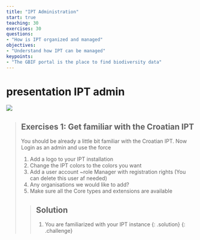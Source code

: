 ```yaml
---
title: "IPT Administration"
start: true
teaching: 30
exercises: 30
questions:
- "How is IPT organized and managed"
objectives:
- "Understand how IPT can be managed"
keypoints:
- "The GBIF portal is the place to find biodiversity data"
---
```

# presentation IPT admin

<a href="https://docs.google.com/presentation/d/13o6PLmh8zFNT7hR8XtMCorazx--KJxPXiykG8xB4TDc/edit?usp=sharing">
    <img src="{{ '/assets/img/iptadmin.PNG' | relative_url }}">
  </a>

> ## Exercises 1: Get familiar with the Croatian IPT 
>
> You should be already a little bit familiar with the Croatian IPT. Now Login as an admin and use the force
>
> 1. Add a logo to your IPT installation
> 2. Change the IPT colors to the colors you want
> 3. Add a user account ~role Manager with registration rights (You can delete this user af needed)
> 4. Any organisations we would like to add?
> 5. Make sure all the Core types and extensions are available
> 
> > ## Solution
> > 1. You are familiarized with your IPT instance
> {: .solution}
{: .challenge}





